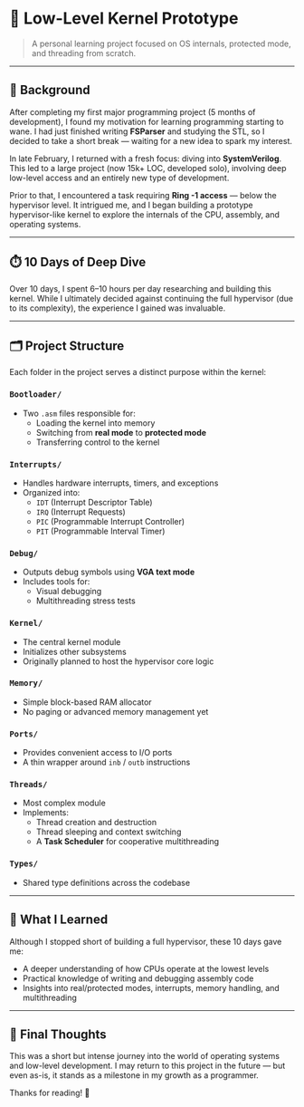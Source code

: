 # 🔧 Low-Level Kernel Prototype

> A personal learning project focused on OS internals, protected mode, and threading from scratch.

---

## 📖 Background

After completing my first major programming project (5 months of development), I found my motivation for learning programming starting to wane. I had just finished writing **FSParser** and studying the STL, so I decided to take a short break — waiting for a new idea to spark my interest.

In late February, I returned with a fresh focus: diving into **SystemVerilog**. This led to a large project (now 15k+ LOC, developed solo), involving deep low-level access and an entirely new type of development.

Prior to that, I encountered a task requiring **Ring -1 access** — below the hypervisor level. It intrigued me, and I began building a prototype hypervisor-like kernel to explore the internals of the CPU, assembly, and operating systems.

---

## ⏱️ 10 Days of Deep Dive

Over 10 days, I spent 6–10 hours per day researching and building this kernel. While I ultimately decided against continuing the full hypervisor (due to its complexity), the experience I gained was invaluable.

---

## 🗂️ Project Structure

Each folder in the project serves a distinct purpose within the kernel:

### `Bootloader/`
- Two `.asm` files responsible for:
  - Loading the kernel into memory
  - Switching from **real mode** to **protected mode**
  - Transferring control to the kernel

### `Interrupts/`
- Handles hardware interrupts, timers, and exceptions
- Organized into:
  - `IDT` (Interrupt Descriptor Table)
  - `IRQ` (Interrupt Requests)
  - `PIC` (Programmable Interrupt Controller)
  - `PIT` (Programmable Interval Timer)

### `Debug/`
- Outputs debug symbols using **VGA text mode**
- Includes tools for:
  - Visual debugging
  - Multithreading stress tests

### `Kernel/`
- The central kernel module
- Initializes other subsystems
- Originally planned to host the hypervisor core logic

### `Memory/`
- Simple block-based RAM allocator
- No paging or advanced memory management yet

### `Ports/`
- Provides convenient access to I/O ports
- A thin wrapper around `inb` / `outb` instructions

### `Threads/`
- Most complex module
- Implements:
  - Thread creation and destruction
  - Thread sleeping and context switching
  - A **Task Scheduler** for cooperative multithreading

### `Types/`
- Shared type definitions across the codebase

---

## 🧠 What I Learned

Although I stopped short of building a full hypervisor, these 10 days gave me:

- A deeper understanding of how CPUs operate at the lowest levels
- Practical knowledge of writing and debugging assembly code
- Insights into real/protected modes, interrupts, memory handling, and multithreading

---

## 📌 Final Thoughts

This was a short but intense journey into the world of operating systems and low-level development. I may return to this project in the future — but even as-is, it stands as a milestone in my growth as a programmer.

Thanks for reading! 🙌
